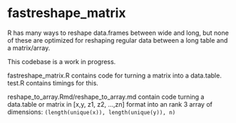 # fastreshape_matrix

R has many ways to reshape data.frames between wide and long, but none of these are optimized for reshaping regular data between a long table and a matrix/array.

This codebase is a work in progress. 

fastreshape_matrix.R contains code for turning a matrix into a data.table. test.R contains timings for this.

reshape_to_array.Rmd/reshape_to_array.md contain code turning a data.table or matrix in [x,y, z1, z2, ...,zn] format into an rank 3 array of dimensions: `(length(unique(x)), length(unique(y)), n)`

